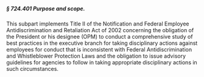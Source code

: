 ##### § 724.401 Purpose and scope. #####

This subpart implements Title II of the Notification and Federal Employee Antidiscrimination and Retaliation Act of 2002 concerning the obligation of the President or his designee (OPM) to conduct a comprehensive study of best practices in the executive branch for taking disciplinary actions against employees for conduct that is inconsistent with Federal Antidiscrimination and Whistleblower Protection Laws and the obligation to issue advisory guidelines for agencies to follow in taking appropriate disciplinary actions in such circumstances.